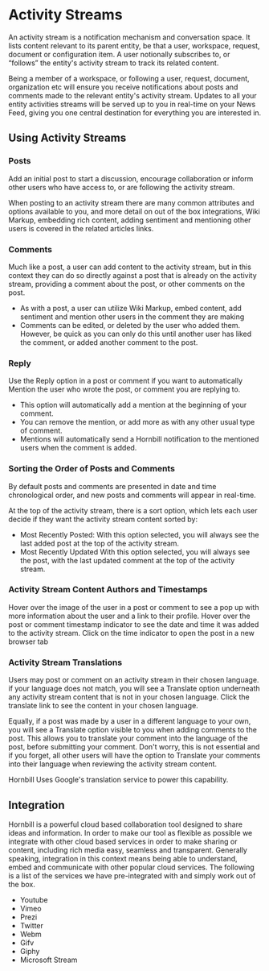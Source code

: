 # Activity Streams
An activity stream is a notification mechanism and conversation space. It lists content relevant to its parent entity, be that a user, workspace, request, document or configuration item. A user notionally subscribes to, or “follows” the entity's activity stream to track its related content.

Being a member of a workspace, or following a user, request, document, organization etc will ensure you receive notifications about posts and comments made to the relevant entity's activity stream.
Updates to all your entity activities streams will be served up to you in real-time on your News Feed, giving you one central destination for everything you are interested in.

## Using Activity Streams
### Posts
Add an initial post to start a discussion, encourage collaboration or inform other users who have access to, or are following the activity stream.

When posting to an activity stream there are many common attributes and options available to you, and more detail on out of the box integrations, Wiki Markup, embedding rich content, adding sentiment and mentioning other users is covered in the related articles links.

### Comments
Much like a post, a user can add content to the activity stream, but in this context they can do so directly against a post that is already on the activity stream, providing a comment about the post, or other comments on the post.

* As with a post, a user can utilize Wiki Markup, embed content, add sentiment and mention other users in the comment they are making
* Comments can be edited, or deleted by the user who added them. However, be quick as you can only do this until another user has liked the comment, or added another comment to the post.

### Reply
Use the Reply option in a post or comment if you want to automatically Mention the user who wrote the post, or comment you are replying to.
* This option will automatically add a mention at the beginning of your comment.
* You can remove the mention, or add more as with any other usual type of comment.
* Mentions will automatically send a Hornbill notification to the mentioned users when the comment is added.

### Sorting the Order of Posts and Comments
By default posts and comments are presented in date and time chronological order, and new posts and comments will appear in real-time.

At the top of the activity stream, there is a sort option, which lets each user decide if they want the activity stream content sorted by:
* Most Recently Posted: With this option selected, you will always see the last added post at the top of the activity stream.
* Most Recently Updated With this option selected, you will always see the post, with the last updated comment at the top of the activity stream.

### Activity Stream Content Authors and Timestamps
Hover over the image of the user in a post or comment to see a pop up with more information about the user and a link to their profile.
Hover over the post or comment timestamp indicator to see the date and time it was added to the activity stream. Click on the time indicator to open the post in a new browser tab

### Activity Stream Translations
Users may post or comment on an activity stream in their chosen language. if your language does not match, you will see a Translate option underneath any activity stream content that is not in your chosen language. Click the translate link to see the content in your chosen language.

Equally, if a post was made by a user in a different language to your own, you will see a Translate option visible to you when adding comments to the post. This allows you to translate your comment into the language of the post, before submitting your comment. Don't worry, this is not essential and if you forget, all other users will have the option to Translate your comments into their language when reviewing the activity stream content.

Hornbill Uses Google's translation service to power this capability.

## Integration
Hornbill is a powerful cloud based collaboration tool designed to share ideas and information. In order to make our tool as flexible as possible we integrate with other cloud based services in order to make sharing or content, including rich media easy, seamless and transparent. Generally speaking, integration in this context means being able to understand, embed and communicate with other popular cloud services. The following is a list of the services we have pre-integrated with and simply work out of the box.

* Youtube
* Vimeo
* Prezi
* Twitter
* Webm
* Gifv
* Giphy
* Microsoft Stream
